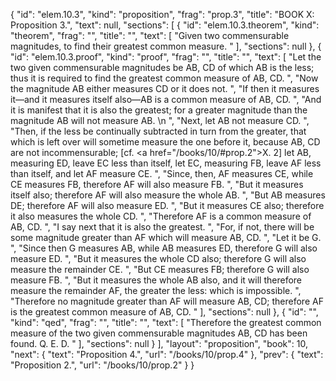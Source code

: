 {
  "id": "elem.10.3",
  "kind": "proposition",
  "frag": "prop.3",
  "title": "BOOK X: Proposition 3.",
  "text": null,
  "sections": [
    {
      "id": "elem.10.3.theorem",
      "kind": "theorem",
      "frag": "",
      "title": "",
      "text": [
        "Given two commensurable magnitudes, to find their greatest common measure. "
      ],
      "sections": null
    },
    {
      "id": "elem.10.3.proof",
      "kind": "proof",
      "frag": "",
      "title": "",
      "text": [
        "Let the two given commensurable magnitudes be AB, CD of which AB is the less; thus it is required to find the greatest common measure of AB, CD. ",
        "Now the magnitude AB either measures CD or it does not. ",
        "If then it measures it—and it measures itself also—AB is a common measure of AB, CD. ",
        "And it is manifest that it is also the greatest; for a greater magnitude than the magnitude AB will not measure AB. \n      ",
        "Next, let AB not measure CD. ",
        "Then, if the less be continually subtracted in turn from the greater, that which is left over will sometime measure the one before it, because AB, CD are not incommensurable; [cf. <a href=\"/books/10/#prop.2\">X. 2</a>] let AB, measuring ED, leave EC less than itself, let EC, measuring FB, leave AF less than itself, and let AF measure CE. ",
        "Since, then, AF measures CE, while CE measures FB, therefore AF will also measure FB. ",
        "But it measures itself also; therefore AF will also measure the whole AB. ",
        "But AB measures DE; therefore AF will also measure ED. ",
        "But it measures CE also; therefore it also measures the whole CD. ",
        "Therefore AF is a common measure of AB, CD. ",
        "I say next that it is also the greatest. ",
        "For, if not, there will be some magnitude greater than AF which will measure AB, CD. ",
        "Let it be G. ",
        "Since then G measures AB, while AB measures ED, therefore G will also measure ED. ",
        "But it measures the whole CD also; therefore G will also measure the remainder CE. ",
        "But CE measures FB; therefore G will also measure FB. ",
        "But it measures the whole AB also, and it will therefore measure the remainder AF, the greater the less: which is impossible. ",
        "Therefore no magnitude greater than AF will measure AB, CD; therefore AF is the greatest common measure of AB, CD. "
      ],
      "sections": null
    },
    {
      "id": "",
      "kind": "qed",
      "frag": "",
      "title": "",
      "text": [
        "Therefore the greatest common measure of the two given commensurable magnitudes AB, CD has been found. Q. E. D. "
      ],
      "sections": null
    }
  ],
  "layout": "proposition",
  "book": 10,
  "next": {
    "text": "Proposition 4.",
    "url": "/books/10/prop.4"
  },
  "prev": {
    "text": "Proposition 2.",
    "url": "/books/10/prop.2"
  }
}
